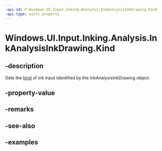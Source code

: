 ```yaml
---
-api-id: P:Windows.UI.Input.Inking.Analysis.InkAnalysisInkDrawing.Kind
-api-type: winrt property
---
```


<!-- Property syntax.
public InkAnalysisNodeKind Kind { get; }
-->

# Windows.UI.Input.Inking.Analysis.InkAnalysisInkDrawing.Kind

## -description

Gets the [kind](InkAnalysisNodeKind.md) of ink input identified by the InkAnalysisInkDrawing object.

## -property-value

## -remarks

## -see-also

## -examples

